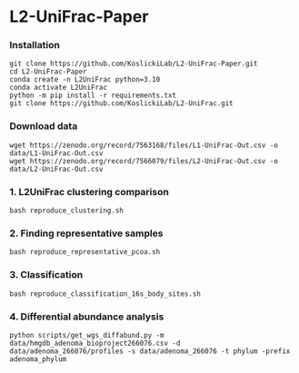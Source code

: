 # L2-UniFrac-Paper
### Installation

```
git clone https://github.com/KoslickiLab/L2-UniFrac-Paper.git
cd L2-UniFrac-Paper
conda create -n L2UniFrac python=3.10
conda activate L2UniFrac
python -m pip install -r requirements.txt
git clone https://github.com/KoslickiLab/L2-UniFrac.git
```
### Download data
```angular2html
wget https://zenodo.org/record/7563168/files/L1-UniFrac-Out.csv -o data/L1-UniFrac-Out.csv
wget https://zenodo.org/record/7566079/files/L2-UniFrac-Out.csv -o data/L2-UniFrac-Out.csv

```

### 1. L2UniFrac clustering comparison
```
bash reproduce_clustering.sh
```
### 2. Finding representative samples
```
bash reproduce_representative_pcoa.sh
```
### 3. Classification
```
bash reproduce_classification_16s_body_sites.sh
```
### 4. Differential abundance analysis
```angular2html
python scripts/get_wgs_diffabund.py -m data/hmgdb_adenoma_bioproject266076.csv -d data/adenoma_266076/profiles -s data/adenoma_266076 -t phylum -prefix adenoma_phylum
```
